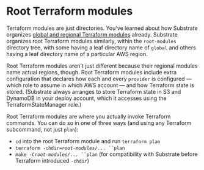 # Root Terraform modules

Terraform modules are just directories. You've learned about how Substrate organizes [global and regional Terraform modules](global-and-regional-terraform-modules/) already. Substrate organizes root Terraform modules similarly, within the `root-modules` directory tree, with some having a leaf directory name of `global` and others having a leaf directory name of a particular AWS region.

Root Terraform modules aren't just different because their regional modules name actual regions, though. Root Terraform modules include extra configuration that declares how each and every `provider` is configured — which role to assume in which AWS account — and how Terraform state is stored. (Substrate always arranges to store Terraform state in S3 and DynamoDB in your deploy account, which it accesses using the TerraformStateManager role.)

Root Terraform modules are where you actually invoke Terraform commands. You can do so in one of three ways (and using any Terraform subcommand, not just `plan`):

* `cd` into the root Terraform module and run `terraform plan`
* `terraform -chdir=`_`root-modules/...`_` ``plan`
* `make -C`_`root-modules/...`_` ``plan` (for compatibility with Substrate before Terraform introduced `-chdir`)
